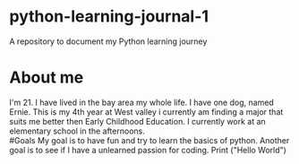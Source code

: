 # python-learning-journal-1
A repository to document my Python learning journey

# About me 
  I'm 21. I have lived in the bay area my whole life. I have one dog, named Ernie. This is my 4th year at West valley i currently am finding a major that suits me better then Early Childhood Education. I currently work at an elementary school in the afternoons.  
  #Goals 
    My goal is to have fun and try to learn the basics of python. Another goal is to see if I have a unlearned passion for coding.
  Print ("Hello World")
